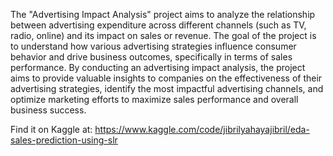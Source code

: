 The "Advertising Impact Analysis" project aims to analyze the relationship between advertising expenditure across different channels (such as TV, radio, online) and its impact on sales or revenue. The goal of the project is to understand how various advertising strategies influence consumer behavior and drive business outcomes, specifically in terms of sales performance.
By conducting an advertising impact analysis, the project aims to provide valuable insights to companies on the effectiveness of their advertising strategies, identify the most impactful advertising channels, and optimize marketing efforts to maximize sales performance and overall business success.

Find it on Kaggle at:
https://www.kaggle.com/code/jibrilyahayajibril/eda-sales-prediction-using-slr
